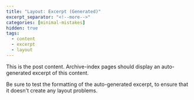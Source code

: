 ```yaml
---
title: "Layout: Excerpt (Generated)"
excerpt_separator: "<!--more-->"
categories: [minimal-mistakes]
hidden: true
tags:
  - content
  - excerpt
  - layout
---
```


This is the post content. Archive-index pages should display an auto-generated excerpt of this content.

<!--more-->

Be sure to test the formatting of the auto-generated excerpt, to ensure that it doesn't create any layout problems.
